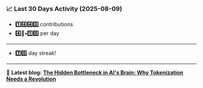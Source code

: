 <!--START_STATS-->
### 📈 Last 30 Days Activity (2025-08-09)  
- **1️⃣4️⃣4️⃣3️⃣** contributions  
- **4️⃣🎱•1️⃣0️⃣** per day
---
- **7️⃣0️⃣** day streak!
---
📝 **Latest blog:** [**The Hidden Bottleneck in AI's Brain: Why Tokenization Needs a Revolution**](https://andriak.com/blog/tokenization-revolution)
<!--END_STATS-->
